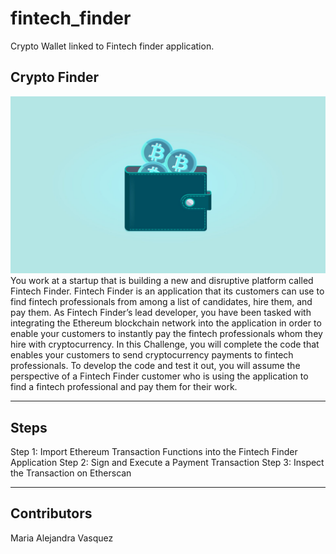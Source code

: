 # fintech_finder
Crypto Wallet linked to Fintech finder application. 
## Crypto Finder
![](Images/crypto.png)
You work at a startup that is building a new and disruptive platform called Fintech Finder. Fintech Finder is an application that its customers can use to find fintech professionals from among a list of candidates, hire them, and pay them. As Fintech Finder’s lead developer, you have been tasked with integrating the Ethereum blockchain network into the application in order to enable your customers to instantly pay the fintech professionals whom they hire with cryptocurrency. In this Challenge, you will complete the code that enables your customers to send cryptocurrency payments to fintech professionals. To develop the code and test it out, you will assume the perspective of a Fintech Finder customer who is using the application to find a fintech professional and pay them for their work.

---
## Steps
Step 1: Import Ethereum Transaction Functions into the Fintech Finder Application
Step 2: Sign and Execute a Payment Transaction
Step 3: Inspect the Transaction on Etherscan

---
## Contributors
Maria Alejandra Vasquez